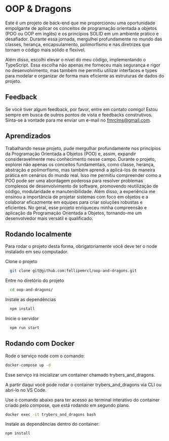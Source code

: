 
# OOP & Dragons

Este é um projeto de back-end que me proporcionou uma oportunidade empolgante de aplicar os conceitos de programação orientada a objetos (POO ou OOP em inglês) e os princípios SOLID em um ambiente prático e desafiador. Durante essa jornada, mergulhei profundamente no mundo das classes, herança, encapsulamento, polimorfismo e nas diretrizes que tornam o código mais sólido e flexível.

Além disso, escolhi elevar o nível do meu código, implementando o TypeScript. Essa escolha não apenas me forneceu mais segurança e rigor no desenvolvimento, mas também me permitiu utilizar interfaces e types para modelar e organizar de forma mais eficiente as estruturas de dados do projeto.


## Feedback

Se você tiver algum feedback, por favor, entre em contato comigo! Estou sempre em busca de outros pontos de vista e feedbacks construtivos. Sinta-se à vontade para me enviar um e-mail no fmrclms@gmail.com.


## Aprendizados

Trabalhando nesse projeto, pude mergulhar profundamente nos princípios da Programação Orientada a Objetos (POO) e, assim, expandir consideravelmente meu conhecimento nesse campo. Durante o projeto, explorei não apenas os conceitos fundamentais, como classe, herança, abstração e polimorfismo, mas também aprendi a aplicá-los de maneira prática em cenários do mundo real. Isso me permitiu compreender como a POO pode ser uma abordagem poderosa para resolver problemas complexos de desenvolvimento de software, promovendo reutilização de código, modularidade e manutenibilidade. Além disso, a experiência me ensinou a importância de projetar sistemas com foco em objetos e a colaborar eficazmente em equipes para criar soluções robustas e eficientes. No geral, esse projeto enriqueceu minha compreensão e aplicação da Programação Orientada a Objetos, tornando-me um desenvolvedor mais versátil e qualificado.


## Rodando localmente

Para rodar o projeto desta forma, obrigatoriamente você deve ter o node instalado em seu computador.

Clone o projeto

```bash
  git clone git@github.com:fellipemrcl/oop-and-dragons.git
```

Entre no diretório do projeto

```bash
  cd oop-and-dragons/
```

Instale as dependências

```bash
  npm install
```

Inicie o servidor

```bash
  npm run start
```


## Rodando com Docker

Rode o serviço node com o comando:
```bash
docker-compose up -d
```

Esse serviço irá inicializar um container chamado trybers_and_dragons.

A partir daqui você pode rodar o container trybers_and_dragons via CLI ou abri-lo no VS Code.

Use o comando abaixo para ter acesso ao terminal interativo do container criado pelo compose, que está rodando em segundo plano.

```bash
docker exec -it trybers_and_dragons bash
```

Instale as dependências dentro do container:

```bash
npm install
```
